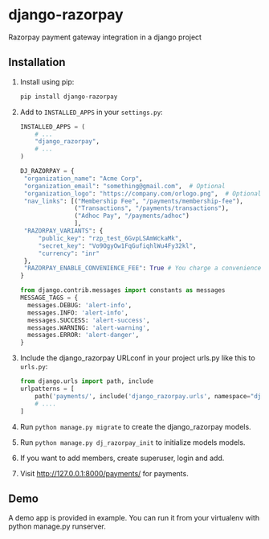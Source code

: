 # django-razorpay
Razorpay payment gateway integration in a django project 

## Installation

1. Install using pip:

    ```bash
    pip install django-razorpay
    ```

2. Add to `INSTALLED_APPS` in your `settings.py`:

      ```python
      INSTALLED_APPS = (
          # ...
          "django_razorpay",
          # ...
      )
   
      DJ_RAZORPAY = {
       "organization_name": "Acme Corp",
       "organization_email": "something@gmail.com",  # Optional
       "organization_logo": "https://company.com/orlogo.png",  # Optional,
       "nav_links": [("Membership Fee", "/payments/membership-fee"),
                     ("Transactions", "/payments/transactions"),
                     ("Adhoc Pay", "/payments/adhoc")
                     ],
       "RAZORPAY_VARIANTS": {
           "public_key": "rzp_test_6GvpLSAmWckaMk",
           "secret_key": "Vo9OgyOw1FqGufiqhlWu4Fy32kl",
           "currency": "inr"
       },
       "RAZORPAY_ENABLE_CONVENIENCE_FEE": True # You charge a convenience fee to your customer.
    }

    from django.contrib.messages import constants as messages
    MESSAGE_TAGS = {
        messages.DEBUG: 'alert-info',
        messages.INFO: 'alert-info',
        messages.SUCCESS: 'alert-success',
        messages.WARNING: 'alert-warning',
        messages.ERROR: 'alert-danger',
    }
   ```
   
3. Include the django_razorpay URLconf in your project urls.py like this to `urls.py`:

   ```python
   from django.urls import path, include
   urlpatterns = [
       path('payments/', include('django_razorpay.urls', namespace="django_razorpay")),
       # ....
   ]
   ```
   
4. Run ``python manage.py migrate`` to create the django_razorpay models.
5. Run ``python manage.py dj_razorpay_init`` to initialize models models. 
6. If you want to add members, create superuser, login and add.
7. Visit http://127.0.0.1:8000/payments/ for payments.

## Demo
A demo app is provided in example. 
You can run it from your virtualenv with python manage.py runserver.
